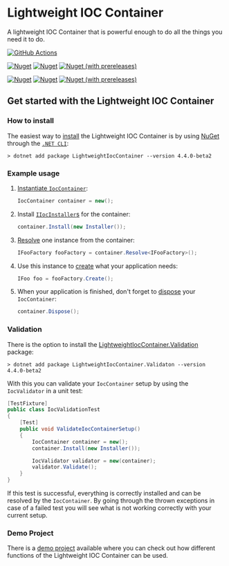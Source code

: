 # Lightweight IOC Container

A lightweight IOC Container that is powerful enough to do all the things you need it to do.  

[![GitHub Actions](https://github.com/SimonG96/LightweightIocContainer/workflows/CI/badge.svg)](https://github.com/SimonG96/LightweightIocContainer/actions)

[![Nuget](https://img.shields.io/nuget/dt/LightweightIocContainer.svg?label=IocContainer%20NuGet%20Downloads&logo=NuGet)](https://www.nuget.org/packages/LightweightIocContainer/)
[![Nuget](https://img.shields.io/nuget/v/LightweightIocContainer.svg?label=IocContainer%20NuGet%20Version&logo=NuGet)](https://www.nuget.org/packages/LightweightIocContainer/)
[![Nuget (with prereleases)](https://img.shields.io/nuget/vpre/LightweightIocContainer.svg?label=IocContainer%20NuGet%20Pre-Release&logo=NuGet)](https://www.nuget.org/packages/LightweightIocContainer/)

[![Nuget](https://img.shields.io/nuget/dt/LightweightIocContainer.Validation.svg?label=Validation%20NuGet%20Downloads&logo=NuGet)](https://www.nuget.org/packages/LightweightIocContainer.Validation/)
[![Nuget](https://img.shields.io/nuget/v/LightweightIocContainer.Validation.svg?label=Validation%20NuGet%20Version&logo=NuGet)](https://www.nuget.org/packages/LightweightIocContainer.Validation/)
[![Nuget (with prereleases)](https://img.shields.io/nuget/vpre/LightweightIocContainer.Validation.svg?label=Validation%20NuGet%20Pre-Release&logo=NuGet)](https://www.nuget.org/packages/LightweightIocContainer.Validation/)

## Get started with the Lightweight IOC Container

### How to install

The easiest way to [install](https://github.com/SimonG96/LightweightIocContainer/wiki/Install-Lightweight-IOC-Container) the Lightweight IOC Container is by using [NuGet](https://www.nuget.org/packages/LightweightIocContainer/) through the [`.NET CLI`](https://github.com/SimonG96/LightweightIocContainer/wiki/Install-Lightweight-IOC-Container#net-cli):

```.net
> dotnet add package LightweightIocContainer --version 4.4.0-beta2
```

### Example usage

  1. [Instantiate `IocContainer`](https://github.com/SimonG96/LightweightIocContainer/wiki/Simple-Usage-of-Lightweight-IOC-Container#instantiate-container):
  
      ```c#
      IocContainer container = new();
      ```

  2. Install [`IIocInstaller`s](https://github.com/SimonG96/LightweightIocContainer/wiki/IIocInstaller) for the container:

      ```c#
      container.Install(new Installer());
      ```

  3. [Resolve](https://github.com/SimonG96/LightweightIocContainer/wiki/Simple-Usage-of-Lightweight-IOC-Container#resolving-instances) one instance from the container:

      ```c#
      IFooFactory fooFactory = container.Resolve<IFooFactory>();
      ```

  4. Use this instance to [create](https://github.com/SimonG96/LightweightIocContainer/wiki/Advanced-Usage-of-Lightweight-IOC-Container#use-factories-to-resolve-instances) what your application needs:

      ```c#
      IFoo foo = fooFactory.Create();
      ```

  5. When your application is finished, don't forget to [dispose](https://github.com/SimonG96/LightweightIocContainer/wiki/Simple-Usage-of-Lightweight-IOC-Container#Disposing-Container) your `IocContainer`:

      ```c#
      container.Dispose();
      ```

### Validation

There is the option to install the [LightweightIocContainer.Validation](https://www.nuget.org/packages/LightweightIocContainer.Validation/) package:

```.net
> dotnet add package LightweightIocContainer.Validaton --version 4.4.0-beta2
```

With this you can validate your `IocContainer` setup by using the `IocValidator` in a unit test:

```c#
[TestFixture]
public class IocValidationTest
{
    [Test]
    public void ValidateIocContainerSetup()
    {
        IocContainer container = new();
        container.Install(new Installer());

        IocValidator validator = new(container);
        validator.Validate();
    }
}
```

If this test is successful, everything is correctly installed and can be resolved by the `IocContainer`. By going through the thrown exceptions in case of a failed test you will see what is not working correctly with your current setup.

### Demo Project

There is a [demo project][demoProjectLink] available where you can check out how different functions of the Lightweight IOC Container can be used.

[demoProjectLink]: https://github.com/SimonG96/LightweightIocContainer_Example
